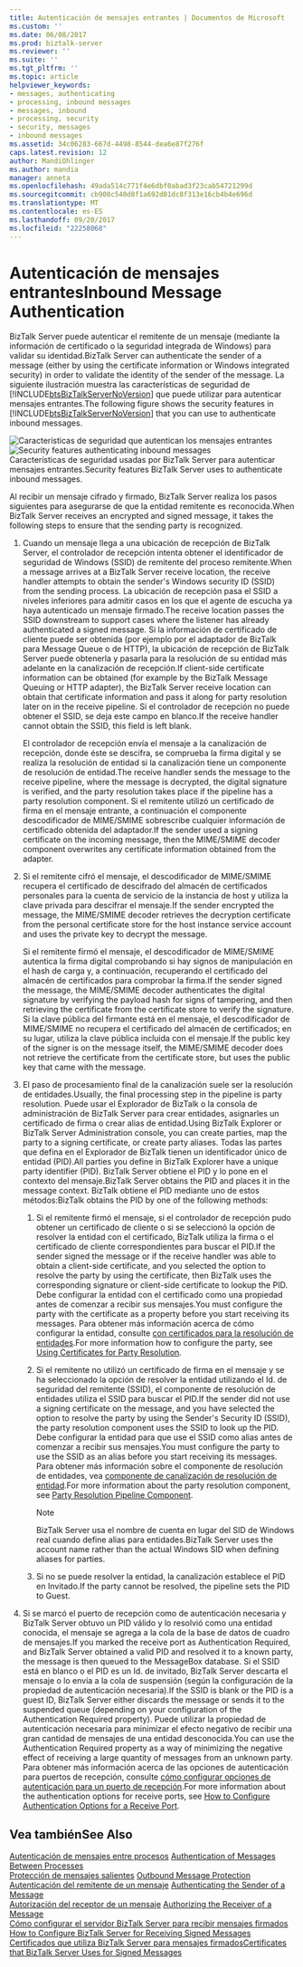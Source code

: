 ```yaml
---
title: Autenticación de mensajes entrantes | Documentos de Microsoft
ms.custom: ''
ms.date: 06/08/2017
ms.prod: biztalk-server
ms.reviewer: ''
ms.suite: ''
ms.tgt_pltfrm: ''
ms.topic: article
helpviewer_keywords:
- messages, authenticating
- processing, inbound messages
- messages, inbound
- processing, security
- security, messages
- inbound messages
ms.assetid: 34c06283-667d-4498-8544-dea6e87f276f
caps.latest.revision: 12
author: MandiOhlinger
ms.author: mandia
manager: anneta
ms.openlocfilehash: 49ada514c771f4e6dbf0abad3f23cab54721299d
ms.sourcegitcommit: cb908c540d8f1a692d01dc8f313e16cb4b4e696d
ms.translationtype: MT
ms.contentlocale: es-ES
ms.lasthandoff: 09/20/2017
ms.locfileid: "22258068"
---
```

# <a name="inbound-message-authentication"></a><span data-ttu-id="1de17-102">Autenticación de mensajes entrantes</span><span class="sxs-lookup"><span data-stu-id="1de17-102">Inbound Message Authentication</span></span>
<span data-ttu-id="1de17-103">BizTalk Server puede autenticar el remitente de un mensaje (mediante la información de certificado o la seguridad integrada de Windows) para validar su identidad.</span><span class="sxs-lookup"><span data-stu-id="1de17-103">BizTalk Server can authenticate the sender of a message (either by using the certificate information or Windows integrated security) in order to validate the identity of the sender of the message.</span></span> <span data-ttu-id="1de17-104">La siguiente ilustración muestra las características de seguridad de [!INCLUDE[btsBizTalkServerNoVersion](../includes/btsbiztalkservernoversion-md.md)] que puede utilizar para autenticar mensajes entrantes.</span><span class="sxs-lookup"><span data-stu-id="1de17-104">The following figure shows the security features in [!INCLUDE[btsBizTalkServerNoVersion](../includes/btsbiztalkservernoversion-md.md)] that you can use to authenticate inbound messages.</span></span>  
  
 <span data-ttu-id="1de17-105">![Características de seguridad que autentican los mensajes entrantes](../core/media/ebiz-plan-secoverview-auth-inbound.gif "ebiz_plan_secoverview_auth_inbound")</span><span class="sxs-lookup"><span data-stu-id="1de17-105">![Security features authenticating inbound messages](../core/media/ebiz-plan-secoverview-auth-inbound.gif "ebiz_plan_secoverview_auth_inbound")</span></span>  
<span data-ttu-id="1de17-106">Características de seguridad usadas por BizTalk Server para autenticar mensajes entrantes.</span><span class="sxs-lookup"><span data-stu-id="1de17-106">Security features BizTalk Server uses to authenticate inbound messages.</span></span>  
  
 <span data-ttu-id="1de17-107">Al recibir un mensaje cifrado y firmado, BizTalk Server realiza los pasos siguientes para asegurarse de que la entidad remitente es reconocida.</span><span class="sxs-lookup"><span data-stu-id="1de17-107">When BizTalk Server receives an encrypted and signed message, it takes the following steps to ensure that the sending party is recognized.</span></span>  
  
1.  <span data-ttu-id="1de17-108">Cuando un mensaje llega a una ubicación de recepción de BizTalk Server, el controlador de recepción intenta obtener el identificador de seguridad de Windows (SSID) de remitente del proceso remitente.</span><span class="sxs-lookup"><span data-stu-id="1de17-108">When a message arrives at a BizTalk Server receive location, the receive handler attempts to obtain the sender's Windows security ID (SSID) from the sending process.</span></span> <span data-ttu-id="1de17-109">La ubicación de recepción pasa el SSID a niveles inferiores para admitir casos en los que el agente de escucha ya haya autenticado un mensaje firmado.</span><span class="sxs-lookup"><span data-stu-id="1de17-109">The receive location passes the SSID downstream to support cases where the listener has already authenticated a signed message.</span></span> <span data-ttu-id="1de17-110">Si la información de certificado de cliente puede ser obtenida (por ejemplo por el adaptador de BizTalk para Message Queue o de HTTP), la ubicación de recepción de BizTalk Server puede obtenerla y pasarla para la resolución de su entidad más adelante en la canalización de recepción.</span><span class="sxs-lookup"><span data-stu-id="1de17-110">If client-side certificate information can be obtained (for example by the BizTalk Message Queuing or HTTP adapter), the BizTalk Server receive location can obtain that certificate information and pass it along for party resolution later on in the receive pipeline.</span></span> <span data-ttu-id="1de17-111">Si el controlador de recepción no puede obtener el SSID, se deja este campo en blanco.</span><span class="sxs-lookup"><span data-stu-id="1de17-111">If the receive handler cannot obtain the SSID, this field is left blank.</span></span>  
  
     <span data-ttu-id="1de17-112">El controlador de recepción envía el mensaje a la canalización de recepción, donde éste se descifra, se comprueba la firma digital y se realiza la resolución de entidad si la canalización tiene un componente de resolución de entidad.</span><span class="sxs-lookup"><span data-stu-id="1de17-112">The receive handler sends the message to the receive pipeline, where the message is decrypted, the digital signature is verified, and the party resolution takes place if the pipeline has a party resolution component.</span></span> <span data-ttu-id="1de17-113">Si el remitente utilizó un certificado de firma en el mensaje entrante, a continuación el componente descodificador de MIME/SMIME sobrescribe cualquier información de certificado obtenida del adaptador.</span><span class="sxs-lookup"><span data-stu-id="1de17-113">If the sender used a signing certificate on the incoming message, then the MIME/SMIME decoder component overwrites any certificate information obtained from the adapter.</span></span>  
  
2.  <span data-ttu-id="1de17-114">Si el remitente cifró el mensaje, el descodificador de MIME/SMIME recupera el certificado de descifrado del almacén de certificados personales para la cuenta de servicio de la instancia de host y utiliza la clave privada para descifrar el mensaje.</span><span class="sxs-lookup"><span data-stu-id="1de17-114">If the sender encrypted the message, the MIME/SMIME decoder retrieves the decryption certificate from the personal certificate store for the host instance service account and uses the private key to decrypt the message.</span></span>  
  
     <span data-ttu-id="1de17-115">Si el remitente firmó el mensaje, el descodificador de MIME/SMIME autentica la firma digital comprobando si hay signos de manipulación en el hash de carga y, a continuación, recuperando el certificado del almacén de certificados para comprobar la firma.</span><span class="sxs-lookup"><span data-stu-id="1de17-115">If the sender signed the message, the MIME/SMIME decoder authenticates the digital signature by verifying the payload hash for signs of tampering, and then retrieving the certificate from the certificate store to verify the signature.</span></span> <span data-ttu-id="1de17-116">Si la clave pública del firmante está en el mensaje, el descodificador de MIME/SMIME no recupera el certificado del almacén de certificados; en su lugar, utiliza la clave pública incluida con el mensaje.</span><span class="sxs-lookup"><span data-stu-id="1de17-116">If the public key of the signer is on the message itself, the MIME/SMIME decoder does not retrieve the certificate from the certificate store, but uses the public key that came with the message.</span></span>  
  
3.  <span data-ttu-id="1de17-117">El paso de procesamiento final de la canalización suele ser la resolución de entidades.</span><span class="sxs-lookup"><span data-stu-id="1de17-117">Usually, the final processing step in the pipeline is party resolution.</span></span> <span data-ttu-id="1de17-118">Puede usar el Explorador de BizTalk o la consola de administración de BizTalk Server para crear entidades, asignarles un certificado de firma o crear alias de entidad.</span><span class="sxs-lookup"><span data-stu-id="1de17-118">Using BizTalk Explorer or BizTalk Server Administration console, you can create parties, map the party to a signing certificate, or create party aliases.</span></span> <span data-ttu-id="1de17-119">Todas las partes que defina en el Explorador de BizTalk tienen un identificador único de entidad (PID).</span><span class="sxs-lookup"><span data-stu-id="1de17-119">All parties you define in BizTalk Explorer have a unique party identifier (PID).</span></span> <span data-ttu-id="1de17-120">BizTalk Server obtiene el PID y lo pone en el contexto del mensaje.</span><span class="sxs-lookup"><span data-stu-id="1de17-120">BizTalk Server obtains the PID and places it in the message context.</span></span> <span data-ttu-id="1de17-121">BizTalk obtiene el PID mediante uno de estos métodos:</span><span class="sxs-lookup"><span data-stu-id="1de17-121">BizTalk obtains the PID by one of the following methods:</span></span>  
  
    1.  <span data-ttu-id="1de17-122">Si el remitente firmó el mensaje, si el controlador de recepción pudo obtener un certificado de cliente o si se seleccionó la opción de resolver la entidad con el certificado, BizTalk utiliza la firma o el certificado de cliente correspondientes para buscar el PID.</span><span class="sxs-lookup"><span data-stu-id="1de17-122">If the sender signed the message or if the receive handler was able to obtain a client-side certificate, and you selected the option to resolve the party by using the certificate, then BizTalk uses the corresponding signature or client-side certificate to lookup the PID.</span></span> <span data-ttu-id="1de17-123">Debe configurar la entidad con el certificado como una propiedad antes de comenzar a recibir sus mensajes.</span><span class="sxs-lookup"><span data-stu-id="1de17-123">You must configure the party with the certificate as a property before you start receiving its messages.</span></span> <span data-ttu-id="1de17-124">Para obtener más información acerca de cómo configurar la entidad, consulte [con certificados para la resolución de entidades](../core/using-certificates-for-party-resolution.md).</span><span class="sxs-lookup"><span data-stu-id="1de17-124">For more information how to configure the party, see [Using Certificates for Party Resolution](../core/using-certificates-for-party-resolution.md).</span></span>  
  
    2.  <span data-ttu-id="1de17-125">Si el remitente no utilizó un certificado de firma en el mensaje y se ha seleccionado la opción de resolver la entidad utilizando el Id. de seguridad del remitente (SSID), el componente de resolución de entidades utiliza el SSID para buscar el PID.</span><span class="sxs-lookup"><span data-stu-id="1de17-125">If the sender did not use a signing certificate on the message, and you have selected the option to resolve the party by using the Sender's Security ID (SSID), the party resolution component uses the SSID to look up the PID.</span></span> <span data-ttu-id="1de17-126">Debe configurar la entidad para que use el SSID como alias antes de comenzar a recibir sus mensajes.</span><span class="sxs-lookup"><span data-stu-id="1de17-126">You must configure the party to use the SSID as an alias before you start receiving its messages.</span></span> <span data-ttu-id="1de17-127">Para obtener más información sobre el componente de resolución de entidades, vea [componente de canalización de resolución de entidad](../core/party-resolution-pipeline-component.md).</span><span class="sxs-lookup"><span data-stu-id="1de17-127">For more information about the party resolution component, see [Party Resolution Pipeline Component](../core/party-resolution-pipeline-component.md).</span></span>  
  
        > [!NOTE]
        >  <span data-ttu-id="1de17-128">BizTalk Server usa el nombre de cuenta en lugar del SID de Windows real cuando define alias para entidades.</span><span class="sxs-lookup"><span data-stu-id="1de17-128">BizTalk Server uses the account name rather than the actual Windows SID when defining aliases for parties.</span></span>  
  
    3.  <span data-ttu-id="1de17-129">Si no se puede resolver la entidad, la canalización establece el PID en Invitado.</span><span class="sxs-lookup"><span data-stu-id="1de17-129">If the party cannot be resolved, the pipeline sets the PID to Guest.</span></span>  
  
4.  <span data-ttu-id="1de17-130">Si se marcó el puerto de recepción como de autenticación necesaria y BizTalk Server obtuvo un PID válido y lo resolvió como una entidad conocida, el mensaje se agrega a la cola de la base de datos de cuadro de mensajes.</span><span class="sxs-lookup"><span data-stu-id="1de17-130">If you marked the receive port as Authentication Required, and BizTalk Server obtained a valid PID and resolved it to a known party, the message is then queued to the MessageBox database.</span></span> <span data-ttu-id="1de17-131">Si el SSID está en blanco o el PID es un Id. de invitado, BizTalk Server descarta el mensaje o lo envía a la cola de suspensión (según la configuración de la propiedad de autenticación necesaria).</span><span class="sxs-lookup"><span data-stu-id="1de17-131">If the SSID is blank or the PID is a guest ID, BizTalk Server either discards the message or sends it to the suspended queue (depending on your configuration of the Authentication Required property).</span></span> <span data-ttu-id="1de17-132">Puede utilizar la propiedad de autenticación necesaria para minimizar el efecto negativo de recibir una gran cantidad de mensajes de una entidad desconocida.</span><span class="sxs-lookup"><span data-stu-id="1de17-132">You can use the Authentication Required property as a way of minimizing the negative effect of receiving a large quantity of messages from an unknown party.</span></span> <span data-ttu-id="1de17-133">Para obtener más información acerca de las opciones de autenticación para puertos de recepción, consulte [cómo configurar opciones de autenticación para un puerto de recepción](../core/how-to-configure-authentication-options-for-a-receive-port.md).</span><span class="sxs-lookup"><span data-stu-id="1de17-133">For more information about the authentication options for receive ports, see [How to Configure Authentication Options for a Receive Port](../core/how-to-configure-authentication-options-for-a-receive-port.md).</span></span>  
  
## <a name="see-also"></a><span data-ttu-id="1de17-134">Vea también</span><span class="sxs-lookup"><span data-stu-id="1de17-134">See Also</span></span>  
 <span data-ttu-id="1de17-135">[Autenticación de mensajes entre procesos](../core/authentication-of-messages-between-processes.md) </span><span class="sxs-lookup"><span data-stu-id="1de17-135">[Authentication of Messages Between Processes](../core/authentication-of-messages-between-processes.md) </span></span>  
 <span data-ttu-id="1de17-136">[Protección de mensajes salientes](../core/outbound-message-protection.md) </span><span class="sxs-lookup"><span data-stu-id="1de17-136">[Outbound Message Protection](../core/outbound-message-protection.md) </span></span>  
 <span data-ttu-id="1de17-137">[Autenticación del remitente de un mensaje](../core/authenticating-the-sender-of-a-message.md) </span><span class="sxs-lookup"><span data-stu-id="1de17-137">[Authenticating the Sender of a Message](../core/authenticating-the-sender-of-a-message.md) </span></span>  
 <span data-ttu-id="1de17-138">[Autorización del receptor de un mensaje](../core/authorizing-the-receiver-of-a-message.md) </span><span class="sxs-lookup"><span data-stu-id="1de17-138">[Authorizing the Receiver of a Message](../core/authorizing-the-receiver-of-a-message.md) </span></span>  
 <span data-ttu-id="1de17-139">[Cómo configurar el servidor BizTalk Server para recibir mensajes firmados](../core/how-to-configure-biztalk-server-for-receiving-signed-messages.md) </span><span class="sxs-lookup"><span data-stu-id="1de17-139">[How to Configure BizTalk Server for Receiving Signed Messages](../core/how-to-configure-biztalk-server-for-receiving-signed-messages.md) </span></span>  
 [<span data-ttu-id="1de17-140">Certificados que utiliza BizTalk Server para mensajes firmados</span><span class="sxs-lookup"><span data-stu-id="1de17-140">Certificates that BizTalk Server Uses for Signed Messages</span></span>](../core/certificates-that-biztalk-server-uses-for-signed-messages.md)